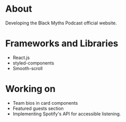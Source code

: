 # About

Developing the Black Myths Podcast official website.

# Frameworks and Libraries

- React.js
- styled-components
- Smooth-scroll

# Working on

- Team bios in card components
- Featured guests section
- Implementing Spotify's API for accessible listening. 

